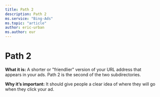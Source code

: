```yaml
---
title: Path 2
description: Path 2
ms.service: "Bing-Ads"
ms.topic: "article"
author: eric-urban
ms.author: eur
---
```


# Path 2

**What it is:**   A shorter or "friendlier" version of your URL address that appears in your ads. Path 2 is the second of the two subdirectories.

**Why it’s important:**  It should give people a clear idea of where they will go when they click your ad.


